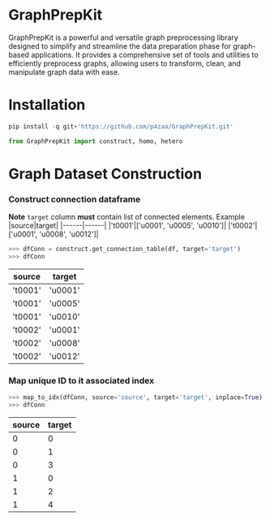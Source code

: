 # GraphPrepKit
GraphPrepKit is a powerful and versatile graph preprocessing library designed to simplify and streamline the data preparation phase for graph-based applications. It provides a comprehensive set of tools and utilities to efficiently preprocess graphs, allowing users to transform, clean, and manipulate graph data with ease.

# Installation
```python
pip install -q git+'https://github.com/p4zaa/GraphPrepKit.git'
```
```python
from GraphPrepKit import construct, homo, hetero
```

# Graph Dataset Construction
  ### Construct connection dataframe
  **Note** `target` column **must** contain list of connected elements. Example
  |source|target|
  |------|------|
  |'t0001'|['u0001', 'u0005', 'u0010']|
  |'t0002'|['u0001', 'u0008', 'u0012']|
  
  ```python
  >>> dfConn = construct.get_connection_table(df, target='target')
  >>> dfConn
  ```
|source|target|
|------|------|
|'t0001'|'u0001'|
|'t0001'|'u0005'|
|'t0001'|'u0010'|
|'t0002'|'u0001'|
|'t0002'|'u0008'|
|'t0002'|'u0012'|

### Map unique ID to it associated index
```python
>>> map_to_idx(dfConn, source='source', target='target', inplace=True)
>>> dfConn
```
|source|target|
|------|------|
|0|0|
|0|1|
|0|3|
|1|0|
|1|2|
|1|4|
